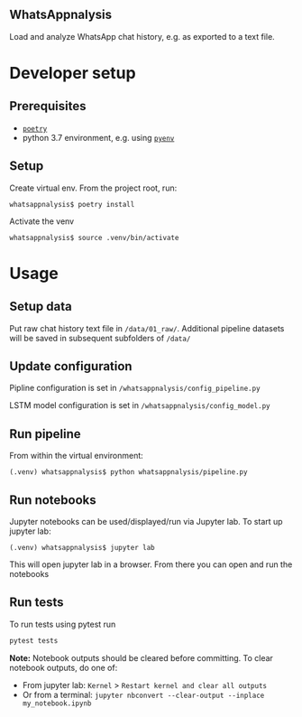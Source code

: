 WhatsAppnalysis
----

Load and analyze WhatsApp chat history, e.g. as exported to a text file.

# Developer setup

## Prerequisites
- [`poetry`](https://python-poetry.org/)
- python 3.7 environment, e.g. using [`pyenv`](https://github.com/pyenv/pyenv)

## Setup

Create virtual env. From the project root, run:
```
whatsappnalysis$ poetry install
```

Activate the venv
```
whatsappnalysis$ source .venv/bin/activate
```


# Usage

## Setup data
Put raw chat history text file in `/data/01_raw/`. Additional pipeline datasets
will be saved in subsequent subfolders of `/data/`

## Update configuration

Pipline configuration is set in `/whatsappnalysis/config_pipeline.py`

LSTM model configuration is set in `/whatsappnalysis/config_model.py`

## Run pipeline
From within the virtual environment:
```
(.venv) whatsappnalysis$ python whatsappnalysis/pipeline.py
```

## Run notebooks

Jupyter notebooks can be used/displayed/run via Jupyter lab.
To start up jupyter lab:
```
(.venv) whatsappnalysis$ jupyter lab
```
This will open jupyter lab in a browser. From there you can
open and run the notebooks

## Run tests

To run tests using pytest run
```bash
pytest tests
```

**Note:**
Notebook outputs should be cleared before committing. To clear
notebook outputs, do one of:
* From jupyter lab: `Kernel` > `Restart kernel and clear all outputs`
* Or from a terminal: `jupyter nbconvert --clear-output --inplace my_notebook.ipynb`
